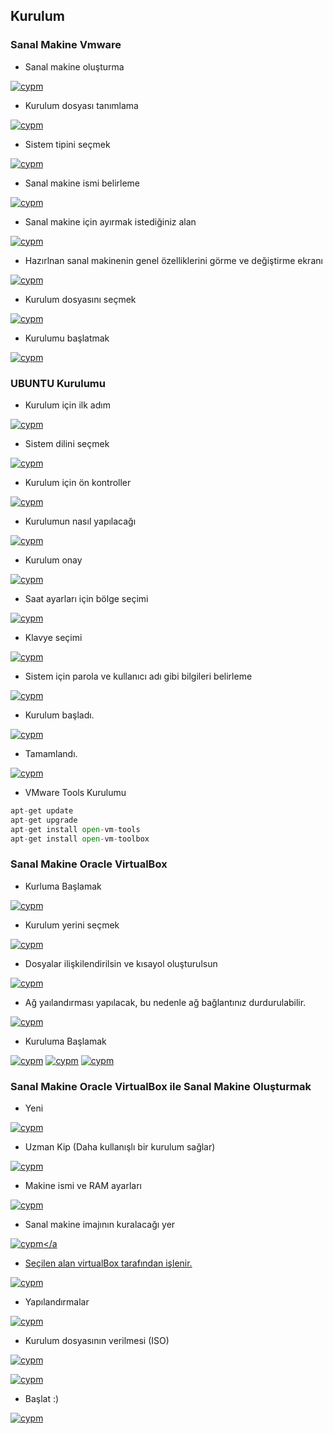 ## Kurulum

### Sanal Makine Vmware


+ Sanal makine oluşturma

<a href="#" rel="some text">![cypm](/img/1.png)</a>

+ Kurulum dosyası tanımlama

<a href="#" rel="some text">![cypm](/img/2.png)</a>

+ Sistem tipini seçmek

<a href="#" rel="some text">![cypm](/img/3.png)</a>

+ Sanal makine ismi belirleme

<a href="#" rel="some text">![cypm](/img/4.png)</a>

+ Sanal makine için ayırmak istediğiniz alan

<a href="#" rel="some text">![cypm](/img/5.png)</a>

+ Hazırlnan sanal makinenin genel özelliklerini görme ve değiştirme ekranı

<a href="#" rel="some text">![cypm](/img/6.png)</a>

+ Kurulum dosyasını seçmek

<a href="#" rel="some text">![cypm](/img/8.png)</a>

+ Kurulumu başlatmak

<a href="#" rel="some text">![cypm](/img/7.png)</a>

### UBUNTU Kurulumu

+ Kurulum için ilk adım

<a href="#" rel="some text">![cypm](/img/u1.png)</a>

+ Sistem dilini seçmek

<a href="#" rel="some text">![cypm](/img/u2.png)</a>

+ Kurulum için ön kontroller

<a href="#" rel="some text">![cypm](/img/u3.png)</a>

+ Kurulumun nasıl yapılacağı

<a href="#" rel="some text">![cypm](/img/u4.png)</a>

+ Kurulum onay

<a href="#" rel="some text">![cypm](/img/u5.png)</a>

+ Saat ayarları için bölge seçimi

<a href="#" rel="some text">![cypm](/img/u6.png)</a>

+ Klavye seçimi

<a href="#" rel="some text">![cypm](/img/u7.png)</a>

+ Sistem için parola ve kullanıcı adı gibi bilgileri belirleme

<a href="#" rel="some text">![cypm](/img/u8.png)</a>

+ Kurulum başladı. 

<a href="#" rel="some text">![cypm](/img/u9.png)</a>

+ Tamamlandı.

<a href="#" rel="some text">![cypm](/img/u10.png)</a>

+ VMware Tools Kurulumu

```python
apt-get update
apt-get upgrade
apt-get install open-vm-tools
apt-get install open-vm-toolbox
```

### Sanal Makine Oracle VirtualBox

+ Kurluma Başlamak 

<a href="#" rel="some text">![cypm](/img/o1.png)</a>

+ Kurulum yerini seçmek

<a href="#" rel="some text">![cypm](/img/o2.png)</a>

+ Dosyalar ilişkilendirilsin ve kısayol oluşturulsun

<a href="#" rel="some text">![cypm](/img/o3.png)</a>

+ Ağ yaılandırması yapılacak, bu nedenle ağ bağlantınız durdurulabilir.

<a href="#" rel="some text">![cypm](/img/o4.png)</a>

+ Kuruluma Başlamak

<a href="#" rel="some text">![cypm](/img/o5.png)</a>
<a href="#" rel="some text">![cypm](/img/o6.png)</a>
<a href="#" rel="some text">![cypm](/img/o7.png)</a>

### Sanal Makine Oracle VirtualBox ile Sanal Makine Oluşturmak

+ Yeni 

<a href="#" rel="some text">![cypm](/img/o8.png)</a>

+ Uzman Kip (Daha kullanışlı bir kurulum sağlar)

<a href="#" rel="some text">![cypm](/img/o9.png)</a>

+ Makine ismi ve RAM ayarları

<a href="#" rel="some text">![cypm](/img/o10.png)</a>

+ Sanal makine imajının kuralacağı yer

<a href="#" rel="some text">![cypm](/img/o11.png)</a

+ Seçilen alan virtualBox tarafından işlenir.

<a href="#" rel="some text">![cypm](/img/o12.png)</a>

+ Yapılandırmalar

<a href="#" rel="some text">![cypm](/img/o13.png)</a>

+ Kurulum dosyasının verilmesi (ISO)

<a href="#" rel="some text">![cypm](/img/o14.png)</a>


<a href="#" rel="some text">![cypm](/img/o15.png)</a>

+ Başlat :)

<a href="#" rel="some text">![cypm](/img/oend.png)</a>
